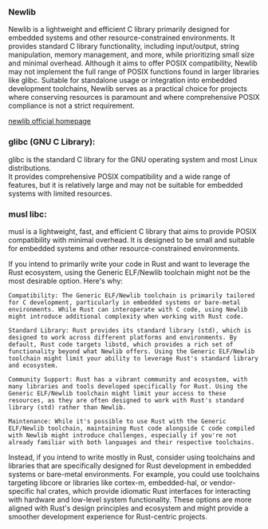 
### Newlib 
Newlib is a lightweight and efficient C library primarily designed for embedded systems and other resource-constrained environments. It provides standard C library functionality, including input/output, string manipulation, memory management, and more, while prioritizing small size and minimal overhead. Although it aims to offer POSIX compatibility, Newlib may not implement the full range of POSIX functions found in larger libraries like glibc. Suitable for standalone usage or integration into embedded development toolchains, Newlib serves as a practical choice for projects where conserving resources is paramount and where comprehensive POSIX compliance is not a strict requirement.

[newlib official homepage][newlib-official-homepage]

### glibc (GNU C Library): 
glibc is the standard C library for the GNU operating system and most Linux distributions.  
It provides comprehensive POSIX compatibility and a wide range of features, but it is relatively large and may not be suitable for embedded systems with limited resources.  

### musl libc:
musl is a lightweight, fast, and efficient C library that aims to provide POSIX compatibility with minimal overhead. It is designed to be small and suitable for embedded systems and other resource-constrained environments.  




If you intend to primarily write your code in Rust and want to leverage the Rust ecosystem, using the Generic ELF/Newlib toolchain might not be the most desirable option. Here's why:

    Compatibility: The Generic ELF/Newlib toolchain is primarily tailored for C development, particularly in embedded systems or bare-metal environments. While Rust can interoperate with C code, using Newlib might introduce additional complexity when working with Rust code.

    Standard Library: Rust provides its standard library (std), which is designed to work across different platforms and environments. By default, Rust code targets libstd, which provides a rich set of functionality beyond what Newlib offers. Using the Generic ELF/Newlib toolchain might limit your ability to leverage Rust's standard library and ecosystem.

    Community Support: Rust has a vibrant community and ecosystem, with many libraries and tools developed specifically for Rust. Using the Generic ELF/Newlib toolchain might limit your access to these resources, as they are often designed to work with Rust's standard library (std) rather than Newlib.

    Maintenance: While it's possible to use Rust with the Generic ELF/Newlib toolchain, maintaining Rust code alongside C code compiled with Newlib might introduce challenges, especially if you're not already familiar with both languages and their respective toolchains.

Instead, if you intend to write mostly in Rust, consider using toolchains and libraries that are specifically designed for Rust development in embedded systems or bare-metal environments. For example, you could use toolchains targeting libcore or libraries like cortex-m, embedded-hal, or vendor-specific hal crates, which provide idiomatic Rust interfaces for interacting with hardware and low-level system functionality. These options are more aligned with Rust's design principles and ecosystem and might provide a smoother development experience for Rust-centric projects.



[newlib-official-homepage]: https://sourceware.org/newlib/

